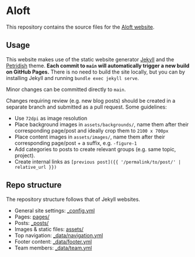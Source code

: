 # Aloft

This repository contains the source files for the [Aloft website](https://aloftdata.eu).

## Usage

This website makes use of the static website generator [Jekyll](https://jekyllrb.com/) and the [Petridish](https://github.com/peterdesmet/petridish) theme. **Each commit to `main` will automatically trigger a new build on GitHub Pages.** There is no need to build the site locally, but you can by installing Jekyll and running `bundle exec jekyll serve`.

Minor changes can be committed directly to `main`.

Changes requiring review (e.g. new blog posts) should be created in a separate branch and submitted as a pull request. Some guidelines:

- Use `72dpi` as image resolution
- Place background images in `assets/backgrounds/`, name them after their corresponding page/post and ideally crop them to `2100 x 700px`
- Place content images in `assets/images/`, name them after their corresponding page/post + a suffix, e.g. `-figure-1`
- Add categories to posts to create relevant groups (e.g. same topic, project).
- Create internal links as `[previous post]({{ '/permalink/to/post/' | relative_url }})`

## Repo structure

The repository structure follows that of Jekyll websites.

- General site settings: [_config.yml](_config.yml)
- Pages: [pages/](pages/)
- Posts: [_posts/](_posts/)
- Images & static files: [assets/](assets/)
- Top navigation: [_data/navigation.yml](_data/navigation.yml)
- Footer content: [_data/footer.yml](_data/footer.yml)
- Team members: [_data/team.yml](_data/team.yml)
